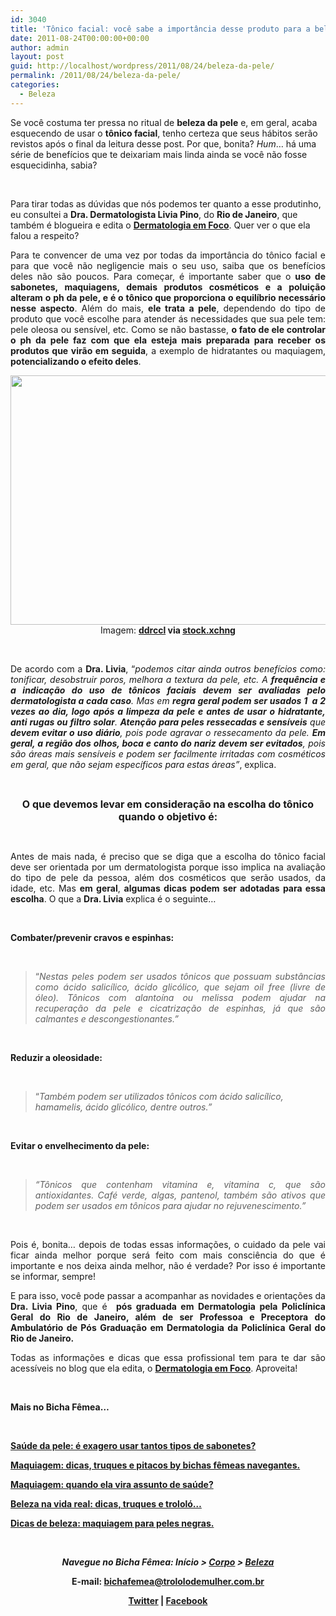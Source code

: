 ```yaml
---
id: 3040
title: 'Tônico facial: você sabe a importância desse produto para a beleza da pele?'
date: 2011-08-24T00:00:00+00:00
author: admin
layout: post
guid: http://localhost/wordpress/2011/08/24/beleza-da-pele/
permalink: /2011/08/24/beleza-da-pele/
categories:
  - Beleza
---
```

Se você costuma ter pressa no ritual de **beleza da pele** e, em geral, acaba esquecendo de usar o **tônico facial**, tenho certeza que seus hábitos serão revistos após o final da leitura desse post. Por que, bonita? _Hum_… há uma série de benefícios que te deixariam mais linda ainda se você não fosse esquecidinha, sabia?

&nbsp;

Para tirar todas as dúvidas que nós podemos ter quanto a esse produtinho, eu consultei a **Dra. Dermatologista Livia Pino**, do **Rio de Janeiro**, que também é blogueira e edita o **<a href="http://www.dermatologiaemfoco.blogspot.com/" target="_blank">Dermatologia em Foco</a>**. Quer ver o que ela falou a respeito?

<!--more-->

<p align="justify">
  Para te convencer de uma vez por todas da importância do tônico facial e para que você não negligencie mais o seu uso, saiba que os benefícios deles não são poucos. Para começar, é importante saber que o <strong>uso de sabonetes, maquiagens, demais produtos cosméticos e a poluição alteram o ph da pele, e é o tônico que proporciona o equilíbrio necessário nesse aspecto</strong>. Além do mais, <strong>ele trata a pele</strong>, dependendo do tipo de produto que você escolhe para atender ás necessidades que sua pele tem: pele oleosa ou sensível, etc. Como se não bastasse, <strong>o fato de ele controlar o ph da pele faz com que ela esteja mais preparada para receber os produtos que virão em seguida</strong>, a exemplo de hidratantes ou maquiagem, <strong>potencializando o efeito deles</strong>.
</p>

<p align="center">
  <a href="http://www.trololodemulher.com.br/blog/wp-content/uploads/2011/08/beleza.jpg"><img class="alignnone size-full wp-image-6821" title="beleza" src="http://www.trololodemulher.com.br/blog/wp-content/uploads/2011/08/beleza.jpg" alt="" width="600" height="399" /><br /> </a>Imagem: <strong><a href="http://www.sxc.hu/browse.phtml?f=profile&l=ddrccl" target="_blank">ddrccl</a> via <a href="http://www.sxc.hu/" target="_blank">stock.xchng</a></strong>
</p>

&nbsp;

<p align="justify">
  De acordo com a <strong>Dra. Livia</strong>, “<em>podemos citar ainda outros benefícios como: tonificar, desobstruir poros, melhora a textura da pele, etc. A <strong>frequência e a indicação do uso de tônicos faciais devem ser avaliadas pelo dermatologista a cada caso</strong>. Mas em <strong>regra geral podem ser usados 1  a 2 vezes ao dia, logo após a limpeza da pele e antes de usar o hidratante, anti rugas ou filtro solar</strong>. <strong>Atenção para peles ressecadas e sensíveis</strong> que <strong>devem evitar o uso diário</strong>, pois pode agravar o ressecamento da pele. <strong>Em geral, a região dos olhos, boca e canto do nariz devem ser evitados</strong>, pois são áreas mais sensíveis e podem ser facilmente irritadas com cosméticos em geral, que não sejam específicos para estas áreas”</em>, explica.
</p>

&nbsp;

<p align="center">
  <strong><span style="font-size: medium;">O que devemos levar em consideração na escolha do tônico quando o objetivo é:</span></strong>
</p>

&nbsp;

<p align="justify">
  Antes de mais nada, é preciso que se diga que a escolha do tônico facial deve ser orientada por um dermatologista porque isso implica na avaliação do tipo de pele da pessoa, além dos cosméticos que serão usados, da idade, etc. Mas <strong>em geral</strong>, <strong>algumas dicas podem ser adotadas para essa escolha</strong>. O que a <strong>Dra. Livia</strong> explica é o seguinte…
</p>

&nbsp;

**Combater/prevenir cravos e espinhas:**

&nbsp;

> <p align="justify">
>   “<em>Nestas peles podem ser usados tônicos que possuam substâncias como ácido salicílico, ácido glicólico, que sejam oil free (livre de óleo). Tônicos com alantoína ou melissa podem ajudar na recuperação da pele e cicatrização de espinhas, já que são calmantes e descongestionantes.”</em>
> </p>

&nbsp;

**Reduzir a oleosidade:**

&nbsp;

> “_Também podem ser utilizados tônicos com ácido salicílico, hamamelis, ácido glicólico, dentre outros.”_

&nbsp;

**Evitar o envelhecimento da pele:**

&nbsp;

> <p align="justify">
>   <em>“Tônicos que contenham vitamina e, vitamina c, que são antioxidantes. Café verde, algas, pantenol, também são ativos que podem ser usados em tônicos para ajudar no rejuvenescimento.”</em>
> </p>

&nbsp;

<p align="justify">
  Pois é, bonita… depois de todas essas informações, o cuidado da pele vai ficar ainda melhor porque será feito com mais consciência do que é importante e nos deixa ainda melhor, não é verdade? Por isso é importante se informar, sempre!
</p>

<p align="justify">
  E para isso, você pode passar a acompanhar as novidades e orientações da <strong>Dra. Livia Pino</strong>, que é  <strong>pós graduada em Dermatologia pela Policlínica Geral do Rio de Janeiro, além de ser Professoa e Preceptora do Ambulatório de Pós Graduação em Dermatologia da Policlínica Geral do Rio de Janeiro. </strong>
</p>

<p align="justify">
  Todas as informações e dicas que essa profissional tem para te dar são acessíveis no blog que ela edita, o <strong><a href="http://www.dermatologiaemfoco.blogspot.com/" target="_blank">Dermatologia em Foco</a></strong>. Aproveita!
</p>

&nbsp;

**Mais no Bicha Fêmea…**

&nbsp;

**[Saúde da pele: é exagero usar tantos tipos de sabonetes?](http://www.trololodemulher.com.br/2011/06/29/saude-beleza-da-pele/)**

**[Maquiagem: dicas, truques e pitacos by bichas fêmeas navegantes.](http://www.trololodemulher.com.br/2011/08/17/maquiagem-dicas-truques/)**

**[Maquiagem: quando ela vira assunto de saúde?](http://www.trololodemulher.com.br/2011/06/08/maquiagem-saude-pele/)**

**[Beleza na vida real: dicas, truques e trololó…](http://www.trololodemulher.com.br/2011/07/22/beleza-na-vida-real-dicas/)**

**[Dicas de beleza: maquiagem para peles negras.](http://www.trololodemulher.com.br/2011/05/27/maquiagem-peles-negras/)**

&nbsp;

<p align="center">
  <strong><em>Navegue no Bicha Fêmea: Início > <a href="http://www.trololodemulher.com.br/corpo/">Corpo</a> > <a href="http://www.trololodemulher.com.br/category/do-corpo/beleza/">Beleza</a></em></strong>
</p>

<p align="center">
  <strong>E-mail: <a href="mailto:bichafemea@trololodemulher.com.br">bichafemea@trololodemulher.com.br</a></strong>
</p>

<p align="center">
  <strong><a href="http://twitter.com/#!/bichafemea">Twitter</a> | <a href="https://www.facebook.com/profile.php?id=100002007076157">Facebook</a> </strong>
</p>